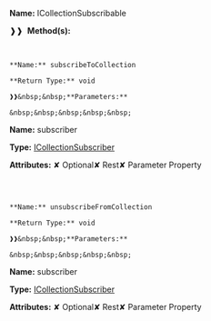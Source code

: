 **Name:** ICollectionSubscribable

❱❱&nbsp;&nbsp;**Method(s):**

&nbsp;&nbsp;&nbsp;&nbsp;&nbsp;
```
**Name:** subscribeToCollection

**Return Type:** void

❱❱&nbsp;&nbsp;**Parameters:**

&nbsp;&nbsp;&nbsp;&nbsp;&nbsp;
```
**Name:** subscriber

**Type:** [ICollectionSubscriber](https://gitbook-18.gitbook.io/au//runtime/observation/interfaces/icollectionsubscriber)

**Attributes:** ✘ Optional✘ Rest✘ Parameter Property

```

```

&nbsp;&nbsp;&nbsp;&nbsp;&nbsp;
```
**Name:** unsubscribeFromCollection

**Return Type:** void

❱❱&nbsp;&nbsp;**Parameters:**

&nbsp;&nbsp;&nbsp;&nbsp;&nbsp;
```
**Name:** subscriber

**Type:** [ICollectionSubscriber](https://gitbook-18.gitbook.io/au//runtime/observation/interfaces/icollectionsubscriber)

**Attributes:** ✘ Optional✘ Rest✘ Parameter Property

```

```

